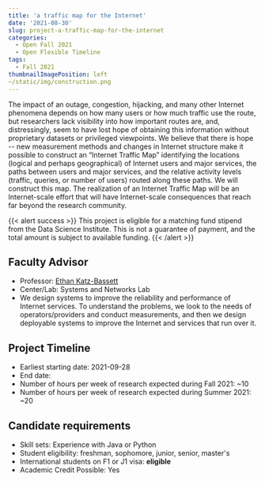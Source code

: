 ```yaml
---
title: 'a traffic map for the Internet'
date: '2021-08-30'
slug: project-a-traffic-map-for-the-internet
categories:
  - Open Fall 2021 
  - Open Flexible Timeline
tags:
  - Fall 2021
thumbnailImagePosition: left
~/static/img/construction.png
---
```

The impact of an outage, congestion, hijacking, and many other Internet phenomena depends on how many users or how much traffic use the route, but researchers lack visibility into how important routes are, and, distressingly, seem to have lost hope of obtaining this information without proprietary datasets or privileged viewpoints. We believe that there is hope -- new measurement methods and changes in Internet structure make it possible to construct an “Internet Traffic Map” identifying the locations (logical and perhaps geographical) of Internet users and major services, the paths between users and major services, and the relative activity levels (traffic, queries, or number of users) routed along these paths. We will construct this map. The realization of an Internet Traffic Map will be an Internet-scale effort that will have Internet-scale consequences that reach far beyond the research community.

<!--more-->

{{< alert success >}}
This project is eligible for a matching fund stipend from the Data Science Institute. This is not a guarantee of payment, and the total amount is subject to available funding.
{{< /alert >}}

## Faculty Advisor
+ Professor: [Ethan Katz-Bassett](http://www.columbia.edu/~ebk2141/)
+ Center/Lab: Systems and Networks Lab
+ We design systems to improve the reliability and performance of Internet services. To understand the problems, we look to the needs of operators/providers and conduct measurements, and then we design deployable systems to improve the Internet and services that run over it.

## Project Timeline
+ Earliest starting date: 2021-09-28
+ End date: 
+ Number of hours per week of research expected during Fall 2021: ~10
+ Number of hours per week of research expected during Summer 2021: ~20

## Candidate requirements
+ Skill sets: Experience with Java or Python
+ Student eligibility: freshman, sophomore, junior, senior, master's
+ International students on F1 or J1 visa: **eligible**
+ Academic Credit Possible: Yes

